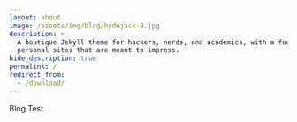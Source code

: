 ```yaml
---
layout: about
image: /assets/img/blog/hydejack-9.jpg
description: >
  A boutique Jekyll theme for hackers, nerds, and academics, with a focus on
  personal sites that are meant to impress.
hide_description: true
permalink: /
redirect_from:
  - /download/
---
```

Blog Test

